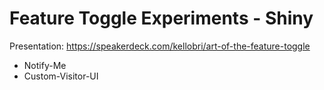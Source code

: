 # Feature Toggle Experiments - Shiny 

Presentation: https://speakerdeck.com/kellobri/art-of-the-feature-toggle

- Notify-Me
- Custom-Visitor-UI